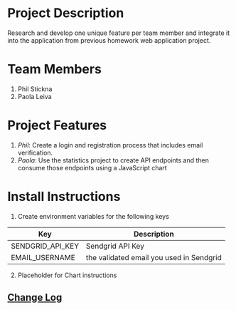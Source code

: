 # Project Description
Research and develop one unique feature per team member and integrate it into the application from previous homework web application project.

# Team Members
1. Phil Stickna
2. Paola Leiva 

# Project Features
1. *Phil*: Create a login and registration process that includes email verification. 
2. *Paola*: Use the statistics project to create API endpoints and then consume those endpoints using a JavaScript chart

# Install Instructions
1. Create environment variables for the following keys

**Key** | **Description**
---- | ----
SENDGRID_API_KEY | Sendgrid API Key 
EMAIL_USERNAME | the validated email you used in Sendgrid

2. Placeholder for Chart instructions

## [Change Log](CHANGELOG.md)


